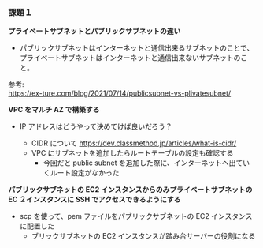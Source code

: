 ### 課題１

**プライベートサブネットとパブリックサブネットの違い**

- パブリックサブネットはインターネットと通信出来るサブネットのことで、プライベートサブネットはインターネットと通信出来ないサブネットのこと。

参考:  
https://ex-ture.com/blog/2021/07/14/publicsubnet-vs-plivatesubnet/

**VPC をマルチ AZ で構築する**

- IP アドレスはどうやって決めてけば良いだろう？

  - CIDR について https://dev.classmethod.jp/articles/what-is-cidr/
  - VPC にサブネットを追加したらルートテーブルの設定も確認する
    - 今回だと public subnet を追加した際に、インターネットへ出ていくルート設定がなかった

**パブリックサブネットの EC2 インスタンスからのみプライベートサブネットの EC ２インスタンスに SSH でアクセスできるようにする**

- scp を使って、pem ファイルをパブリックサブネットの EC2 インスタンスに配置した
  - ブリックサブネットの EC2 インスタンスが踏み台サーバーの役割になる
